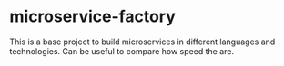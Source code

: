 # microservice-factory
This is a base project to build microservices in different languages and technologies. Can be useful to compare how speed the are.
